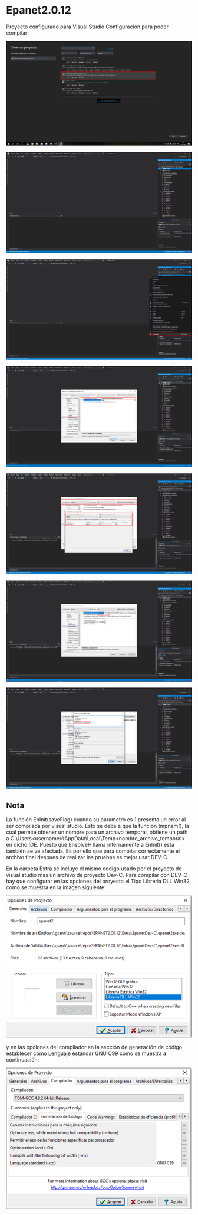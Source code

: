 # Epanet2.0.12
Proyecto configurado para Visual Studio
Configuración para poder compilar:

![](assets/1.png)

![](assets/2.png)

![](assets/3.png)

![](assets/4.png)

![](assets/5.png)

![](assets/6.png)

![](assets/7.png)

## Nota
La función EnInit(saveFlag) cuando su parametro es 1 presenta un error al ser compilada por visual studio. Esto se debe a que la funcion tmpnam(), la cual permite obtener un nombre para un archivo temporal, obtiene un path a C:\Users\<username>\AppData\Local\Temp\<nombre_archivo_temporal> en dicho IDE. Puesto que EnsolveH llama internamente a EnInit() esta también se ve afectada. Es por ello que para compilar correctamente el archivo final despues de realizar las pruebas es mejor usar DEV-C.

En la carpeta Extra se incluye el mismo codigo usado por el proyecto de visual studio mas un archivo de proyecto Dev-C. Para compilar con DEV-C hay que configurar en las opciones del proyecto el Tipo Libreria DLL Win32 como se muestra en la imagen siguiente:

![](assets/8.png)

y en las opciones del compilador en la sección de generación de código establecer como Lenguaje estandar GNU C99 como se muestra a continuación:

![](assets/9.png)

